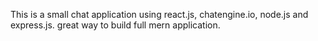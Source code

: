This is a small chat application using react.js, chatengine.io, node.js and express.js. 
great way to build full mern application.
